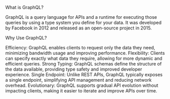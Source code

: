 What is GraphQL?

GraphQL is a query language for APIs and a runtime for executing those queries by using a type system you define for your data. It was developed by Facebook in 2012 and released as an open-source project in 2015.

Why Use GraphQL?

Efficiency: GraphQL enables clients to request only the data they need, minimizing bandwidth usage and improving performance.
Flexibility: Clients can specify exactly what data they require, allowing for more dynamic and efficient queries.
Strong Typing: GraphQL schemas define the structure of the data available, providing type safety and improved developer experience.
Single Endpoint: Unlike REST APIs, GraphQL typically exposes a single endpoint, simplifying API management and reducing network overhead.
Evolutionary: GraphQL supports gradual API evolution without impacting clients, making it easier to iterate and improve APIs over time.